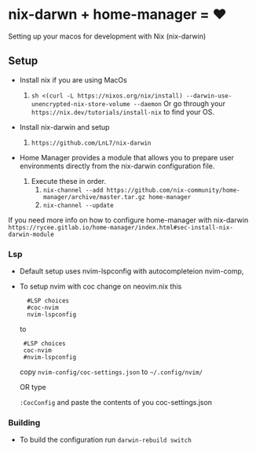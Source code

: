 # nix-darwn + home-manager = :heart:

Setting up your macos for development with Nix (nix-darwin)

## Setup
*  Install nix if you are using MacOs
     1. ```sh <(curl -L https://nixos.org/nix/install) --darwin-use-unencrypted-nix-store-volume --daemon```
     Or go through your ```https://nix.dev/tutorials/install-nix``` to find your OS.
     
*  Install nix-darwin and setup
     1. ```https://github.com/LnL7/nix-darwin```
  
* Home Manager provides a module that allows you to prepare user environments directly from the nix-darwin configuration file.

     1. Execute these in order.
          1.  ``` nix-channel --add https://github.com/nix-community/home-manager/archive/master.tar.gz home-manager ```
          2. ``` nix-channel --update ```
 
 If you need more info on how to configure home-manager with nix-darwin 
 ``` https://rycee.gitlab.io/home-manager/index.html#sec-install-nix-darwin-module```
 
 ### Lsp

 -  Default setup uses  nvim-lspconfig with autocompleteion nvim-comp, 

 - To setup nvim with coc
    change on neovim.nix this 
     ```
       #LSP choices
       #coc-nvim
       nvim-lspconfig

      ```
      to 
      
      ```
       #LSP choices
       coc-nvim
       #nvim-lspconfig

      ```

      copy `nvim-config/coc-settings.json` to `~/.config/nvim/`

      OR type 

      ``` :CocConfig ``` and paste the contents of you coc-settings.json
  

###  Building
  * To build the configuration run `darwin-rebuild switch`

